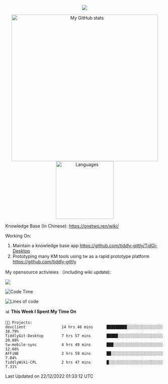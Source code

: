 <a href="https://github.com/linonetwo">
    <p align="center">
        <img src="https://github-profile-trophy.vercel.app/?username=linonetwo&column=7&theme=onedark"/>
    </p>
</a>
<a align="center" href="https://github.com/linonetwo">
  <p align="center">
    <img src="https://github-readme-stats.vercel.app/api?username=linonetwo&show_icons=true&count_private=true" alt="My GitHub stats" width="465"/>
    <img src="https://github-readme-stats.vercel.app/api/top-langs/?username=linonetwo&layout=compact&langs_count=10" alt="Languages" height="183">
  </p>
</a>

Knowledge Base (In Chinese): https://onetwo.ren/wiki/

Working On: 

1. Maintain a knowledge base app https://github.com/tiddly-gittly/TidGi-Desktop
1. Prototyping many KM tools using tw as a rapid prototype platform https://github.com/tiddly-gittly

My opensource activieies （including wiki update):

![](https://visitor-badge.glitch.me/badge?page_id=linonetwo.linonetwo)

<!--START_SECTION:waka-->
![Code Time](http://img.shields.io/badge/Code%20Time-1%2C371%20hrs%2045%20mins-blue)

![Lines of code](https://img.shields.io/badge/From%20Hello%20World%20I%27ve%20Written-2%20Million%20lines%20of%20code-blue)

📊 **This Week I Spent My Time On** 

```text
🐱‍💻 Projects: 
devclient                14 hrs 46 mins      █████████░░░░░░░░░░░░░░░░   38.79% 
TiddlyGit-Desktop        7 hrs 57 mins       █████░░░░░░░░░░░░░░░░░░░░   20.88% 
tw-mobile-sync           4 hrs 49 mins       ███░░░░░░░░░░░░░░░░░░░░░░   12.66% 
AFFiNE                   2 hrs 59 mins       ██░░░░░░░░░░░░░░░░░░░░░░░   7.84% 
TiddlyWiki-CPL           2 hrs 47 mins       █░░░░░░░░░░░░░░░░░░░░░░░░   7.31%

```


 Last Updated on 22/12/2022 01:33:12 UTC
<!--END_SECTION:waka-->
